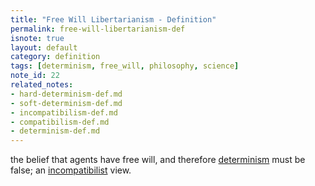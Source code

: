 ```yaml
---
title: "Free Will Libertarianism - Definition"
permalink: free-will-libertarianism-def
isnote: true
layout: default
category: definition
tags: [determinism, free_will, philosophy, science]
note_id: 22
related_notes: 
- hard-determinism-def.md
- soft-determinism-def.md
- incompatibilism-def.md
- compatibilism-def.md
- determinism-def.md
---
```


the belief that agents have free will, and therefore [determinism](determinism-def) must be false; an [incompatibilist](incompatbilism-def) view.